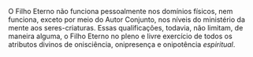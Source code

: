 O Filho Eterno não funciona pessoalmente nos domínios físicos, nem funciona, exceto por meio do Autor Conjunto, nos níveis do ministério da mente aos seres-criaturas. Essas  qualificações, todavia, não limitam, de maneira alguma, o Filho Eterno no pleno e livre exercício de todos os atributos divinos de onisciência, onipresença e onipotência *espiritual*.